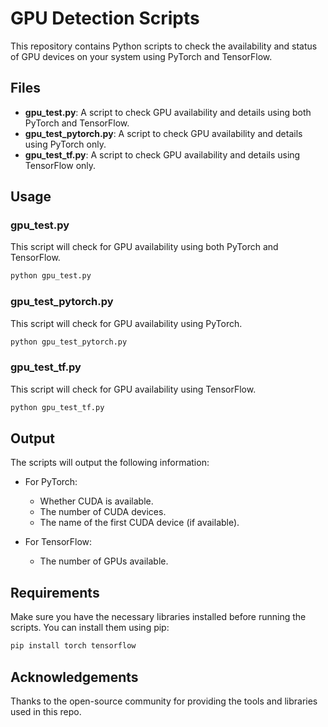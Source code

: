 # GPU Detection Scripts

This repository contains Python scripts to check the availability and status of GPU devices on your system using PyTorch and TensorFlow.

## Files

- **gpu_test.py**: A script to check GPU availability and details using both PyTorch and TensorFlow.
- **gpu_test_pytorch.py**: A script to check GPU availability and details using PyTorch only.
- **gpu_test_tf.py**: A script to check GPU availability and details using TensorFlow only.

## Usage

### gpu_test.py

This script will check for GPU availability using both PyTorch and TensorFlow.

```bash
python gpu_test.py
```

### gpu_test_pytorch.py

This script will check for GPU availability using PyTorch.

```bash
python gpu_test_pytorch.py
```

### gpu_test_tf.py

This script will check for GPU availability using TensorFlow.

```bash
python gpu_test_tf.py
```

## Output

The scripts will output the following information:

- For PyTorch:
  - Whether CUDA is available.
  - The number of CUDA devices.
  - The name of the first CUDA device (if available).

- For TensorFlow:
  - The number of GPUs available.

## Requirements

Make sure you have the necessary libraries installed before running the scripts. You can install them using pip:

```bash
pip install torch tensorflow
```

## Acknowledgements

Thanks to the open-source community for providing the tools and libraries used in this repo.
